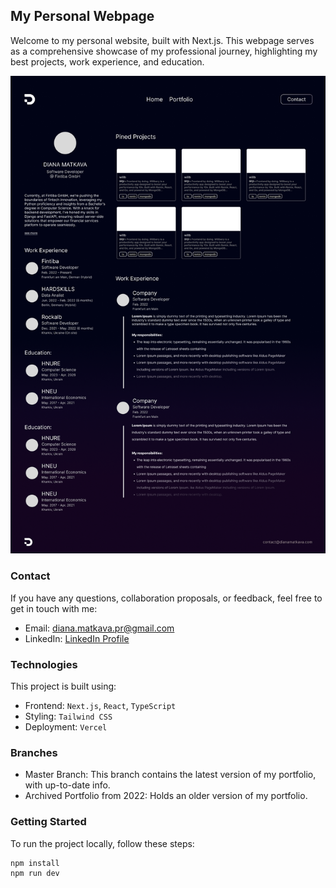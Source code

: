 ## My Personal Webpage
Welcome to my personal website, built with Next.js. This webpage serves as a comprehensive showcase of my professional journey, highlighting my best projects, work experience, and education.

<img src="./assets/preview.png">

### Contact
If you have any questions, collaboration proposals, or feedback, feel free to get in touch with me:

- Email: [diana.matkava.pr@gmail.com](mailto:diana.matkava.pr@gmail.com)
- LinkedIn: [LinkedIn Profile](https://www.linkedin.com/in/diana-matkava-7b7302227/)


### Technologies
This project is built using:

- Frontend: `Next.js`, `React`, `TypeScript`
- Styling: `Tailwind CSS`
- Deployment: `Vercel`


### Branches
- Master Branch: This branch contains the latest version of my portfolio, with up-to-date info.
- Archived Portfolio from 2022: Holds an older version of my portfolio.

### Getting Started
To run the project locally, follow these steps:

```shell
npm install
npm run dev
```

